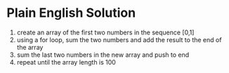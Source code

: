 # Plain English Solution

1) create an array of the first two numbers in the sequence [0,1]
2) using a for loop, sum the two numbers and add the result to the end of the array
3) sum the last two numbers in the new array and push to end
4) repeat until the array length is 100